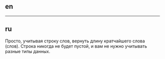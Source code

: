 ## en

---

## ru

Просто, учитывая строку слов, вернуть длину кратчайшего слова (слов).
Строка никогда не будет пустой, и вам не нужно учитывать разные типы данных.
